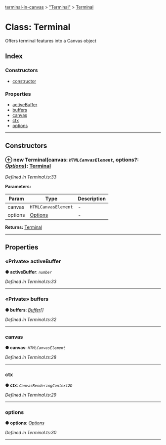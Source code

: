 [terminal-in-canvas](../README.md) > ["Terminal"](../modules/_terminal_.md) > [Terminal](../classes/_terminal_.terminal.md)



# Class: Terminal


Offers terminal features into a Canvas object

## Index

### Constructors

* [constructor](_terminal_.terminal.md#constructor)


### Properties

* [activeBuffer](_terminal_.terminal.md#activebuffer)
* [buffers](_terminal_.terminal.md#buffers)
* [canvas](_terminal_.terminal.md#canvas)
* [ctx](_terminal_.terminal.md#ctx)
* [options](_terminal_.terminal.md#options)



---
## Constructors
<a id="constructor"></a>


### ⊕ **new Terminal**(canvas: *`HTMLCanvasElement`*, options?: *[Options](../interfaces/_terminal_.options.md)*): [Terminal](_terminal_.terminal.md)


*Defined in Terminal.ts:33*



**Parameters:**

| Param | Type | Description |
| ------ | ------ | ------ |
| canvas | `HTMLCanvasElement`   |  - |
| options | [Options](../interfaces/_terminal_.options.md)   |  - |





**Returns:** [Terminal](_terminal_.terminal.md)

---


## Properties
<a id="activebuffer"></a>

### «Private» activeBuffer

**●  activeBuffer**:  *`number`* 

*Defined in Terminal.ts:33*





___

<a id="buffers"></a>

### «Private» buffers

**●  buffers**:  *[Buffer](../interfaces/_terminal_.buffer.md)[]* 

*Defined in Terminal.ts:32*





___

<a id="canvas"></a>

###  canvas

**●  canvas**:  *`HTMLCanvasElement`* 

*Defined in Terminal.ts:28*





___

<a id="ctx"></a>

###  ctx

**●  ctx**:  *`CanvasRenderingContext2D`* 

*Defined in Terminal.ts:29*





___

<a id="options"></a>

###  options

**●  options**:  *[Options](../interfaces/_terminal_.options.md)* 

*Defined in Terminal.ts:30*





___


